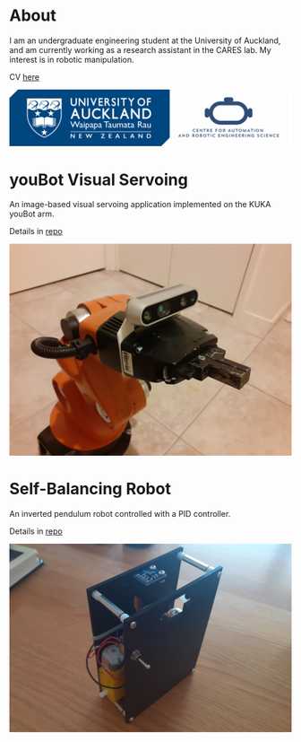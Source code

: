 # About

I am an undergraduate engineering student at the University of Auckland, and am currently working as a research assistant in the CARES lab. My interest is in robotic manipulation.

CV [here](https://github.com/apaik458/apaik458/blob/main/resume.pdf)

<img src="UoA-Logo-DarkBlue-4Col-Landscape.png" width="1000">

# youBot Visual Servoing

An image-based visual servoing application implemented on the KUKA youBot arm.

Details in [repo](https://github.com/apaik458/youbot_visual_servo)

<img src="youbot_arm.jpg" width="750">

# Self-Balancing Robot

An inverted pendulum robot controlled with a PID controller.

Details in [repo](https://github.com/apaik458/self_balancing_robot)

<img src="20240704_113138.jpg" width="750">
